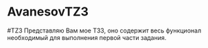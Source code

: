 # AvanesovTZ3
#TZ3
Представляю Вам мое ТЗ3, оно содержит весь функционал необходимый для выполнения первой части задания. 
